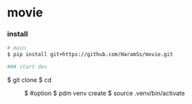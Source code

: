 # movie

### install
```bash
# main
$ pip install git+https://github.com/HaramSs/movie.git

### start dev
```
$ git clone <URL>
$ cd <DIR>
$ #option
$ pdm venv create
$ source .venv/bin/activate
```
